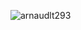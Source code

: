 ![arnaudlt293](https://user-images.githubusercontent.com/101059956/218160248-278802bd-d51e-4a6f-81fd-c8119dd91941.png)
